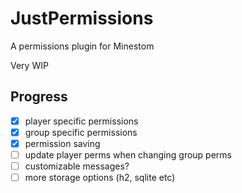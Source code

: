 # JustPermissions
A permissions plugin for Minestom

Very WIP

## Progress
- [x] player specific permissions
- [x] group specific permissions
- [x] permission saving
- [ ] update player perms when changing group perms
- [ ] customizable messages?
- [ ] more storage options (h2, sqlite etc)